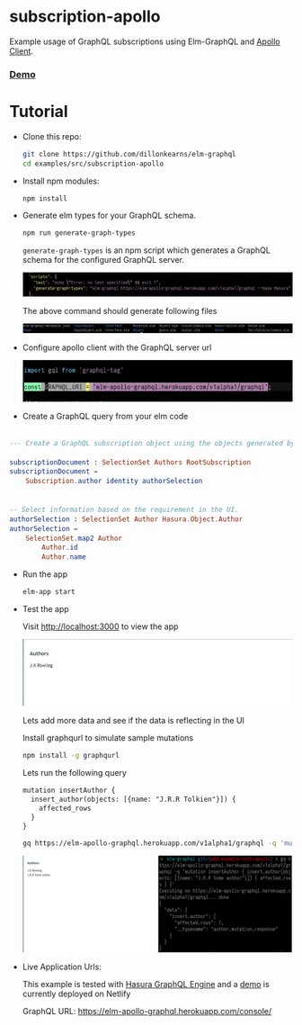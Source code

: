 # subscription-apollo

Example usage of GraphQL subscriptions using Elm-GraphQL and [Apollo Client](https://github.com/apollographql/apollo-client).

### [Demo](https://elm-apollo-subscriptions.now.sh/) 

# Tutorial

- Clone this repo:
  ```bash
  git clone https://github.com/dillonkearns/elm-graphql
  cd examples/src/subscription-apollo
  ```

- Install npm modules:
  ```bash
  npm install
  ```

- Generate elm types for your GraphQL schema.
  
  ```bash
  npm run generate-graph-types
  ```

  `generate-graph-types` is an npm script which generates a GraphQL schema for the configured GraphQL server.

  ![GraphQL Server Url](./assets/ConfigureGraphQLUrl.jpg)

  The above command should generate following files

  ![GraphQL Types](./assets/GeneratedElmTypes.jpg)

- Configure apollo client with the GraphQL server url

  ![Configure GraphQL URL](./assets/GraphQLUrl.jpg)

- Create a GraphQL query from your elm code

```elm

--- Create a GraphQL subscription object using the objects generated by `graphql-elm`

subscriptionDocument : SelectionSet Authors RootSubscription
subscriptionDocument =
    Subscription.author identity authorSelection


-- Select information based on the requirement in the UI.
authorSelection : SelectionSet Author Hasura.Object.Author
authorSelection =
    SelectionSet.map2 Author
        Author.id
        Author.name
```

- Run the app

  ```bash
  elm-app start
  ```
- Test the app

  Visit [http://localhost:3000](http://localhost:3000) to view the app

  ![Demo app](./assets/View1.jpg)
  
  Lets add more data and see if the data is reflecting in the UI

  Install graphqurl to simulate sample mutations

  ```bash
  npm install -g graphqurl
  ```

  Lets run the following query

  ```
  mutation insertAuthor {
    insert_author(objects: [{name: "J.R.R Tolkien"}]) {
      affected_rows
    }
  }
  ```

  ```bash
  gq https://elm-apollo-graphql.herokuapp.com/v1alpha1/graphql -q 'mutation insertAuthor { insert_author(objects: [{name: "J.R.R Some author"}]) { affected_rows } }'
  ```

  ![After insert](./assets/AfterMutation.jpg)

- Live Application Urls:

  This example is tested with [Hasura GraphQL Engine](https://github.com/hasura/graphql-engine) and a [demo](https://elm-apollo-subscriptions.now.sh/) is currently deployed on Netlify

  GraphQL URL: https://elm-apollo-graphql.herokuapp.com/console/

